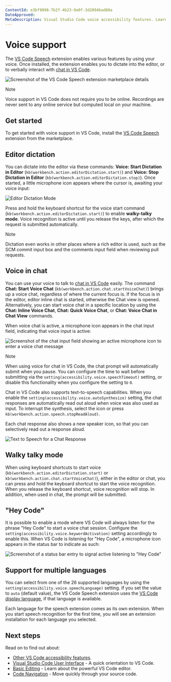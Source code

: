 ```yaml
---
ContentId: e3bf9098-7b2f-4b23-9e0f-3d2094bad80a
DateApproved:
MetaDescription: Visual Studio Code voice accessibility features. Learn here about the various ways VS Code can be used with voice.
---
```

# Voice support

The [VS Code Speech](https://marketplace.visualstudio.com/items?itemName=ms-vscode.vscode-speech) extension enables various features by using your voice. Once installed, the extension enables you to dictate into the editor, or to verbally interact with [chat in VS Code](/docs/copilot/chat/copilot-chat.md).

![Screenshot of the VS Code Speech extension marketplace details](images/accessibility/speech-extension.png)

> [!NOTE]
> Voice support in VS Code does not require you to be online. Recordings are never sent to any online service but computed local on your machine.

## Get started

To get started with voice support in VS Code, install the [VS Code Speech](https://marketplace.visualstudio.com/items?itemName=ms-vscode.vscode-speech) extension from the marketplace.

## Editor dictation

You can dictate into the editor via these commands: **Voice: Start Dictation in Editor** (`kb(workbench.action.editorDictation.start)`) and **Voice: Stop Dictation in Editor** (`kb(workbench.action.editorDictation.stop)`). Once started, a little microphone icon appears where the cursor is, awaiting your voice input:

![Editor Dictation Mode](images/accessibility/editor-dictate.png)

Press and hold the keyboard shortcut for the voice start command (`kb(workbench.action.editorDictation.start)`) to enable **walky-talky mode**. Voice recognition is active until you release the keys, after which the request is submitted automatically.

> [!NOTE]
> Dictation even works in other places where a rich editor is used, such as the SCM commit input box and the comments input field when reviewing pull requests.

## Voice in chat

You can use your voice to talk to [chat in VS Code](/docs/copilot/chat/copilot-chat.md) easily. The command **Chat: Start Voice Chat** (`kb(workbench.action.chat.startVoiceChat)`) brings up a voice chat, regardless of where the current focus is. If the focus is in the editor, editor inline chat is started, otherwise the Chat view is opened. Alternatively, you can start voice chat in a specific location by using the **Chat: Inline Voice Chat**, **Chat: Quick Voice Chat**, or **Chat: Voice Chat in Chat View** commands.

When voice chat is active, a microphone icon appears in the chat input field, indicating that voice input is active:

![Screenshot of the chat input field showing an active microphone icon to enter a voice chat message](images/accessibility/voice-chat.png)

> [!NOTE]
> When using voice for chat in VS Code, the chat prompt will automatically submit when you pause. You can configure the time to wait before submitting via the `setting(accessibility.voice.speechTimeout)` setting, or disable this functionality when you configure the setting to `0`.

Chat in VS Code also supports text-to-speech capabilities. When you enable the `setting(accessibility.voice.autoSynthesize)` setting, the chat responses are automatically read out aloud when voice was also used as input. To interrupt the synthesis, select the icon or press `kb(workbench.action.speech.stopReadAloud)`.

Each chat response also shows a new speaker icon, so that you can selectively read out a response aloud.

![Text to Speech for a Chat Response](images/accessibility/text-to-speech.png)

## Walky talky mode

When using keyboard shortcuts to start voice (`kb(workbench.action.editorDictation.start)` or `kb(workbench.action.chat.startVoiceChat)`), either in the editor or chat, you can press and hold the keyboard shortcut to start the voice recognition. When you release the keyboard shortcut, voice recognition will stop. In addition, when used in chat, the prompt will be submitted.

## "Hey Code"

It is possible to enable a mode where VS Code will always listen for the phrase "Hey Code" to start a voice chat session. Configure the `setting(accessibility.voice.keywordActivation)` setting accordingly to enable this. When VS Code is listening for "Hey Code", a microphone icon appears in the status bar to indicate as such:

![Screenshot of a status bar entry to signal active listening to "Hey Code"](images/accessibility/hey-code.png)

## Support for multiple languages

You can select from one of the 26 supported languages by using the `setting(accessibility.voice.speechLanguage)` setting. If you set the value to `auto` (default value), the VS Code Speech extension uses the [VS Code display language](/docs/configure/locales.md), if that language is available.

Each language for the speech extension comes as its own extension. When you start speech recognition for the first time, you will see an extension installation for each language you selected.

## Next steps

Read on to find out about:

* [Other VS Code accessibility features](/docs/configure/accessibility/accessibility.md).
* [Visual Studio Code User Interface](/docs/getstarted/userinterface.md) - A quick orientation to VS Code.
* [Basic Editing](/docs/editing/codebasics.md) - Learn about the powerful VS Code editor.
* [Code Navigation](/docs/editing/editingevolved.md) - Move quickly through your source code.
